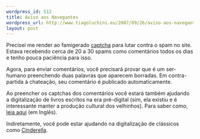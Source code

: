 ```yaml
--- 
wordpress_id: 512
title: Aviso aos Navegantes
wordpress_url: http://www.tiagoluchini.eu/2007/09/26/aviso-aos-navegantes/
layout: post
---
```

Precisei me render ao famigerado <a href="http://www.tiagoluchini.eu/2007/07/09/validacao-por-imagens/">captcha</a> para lutar contra o spam no site. Estava recebendo cerca de 20 a 30 spams como comentários todos os dias e tenho pouca paciência para isso.

Agora, para enviar comentários, você precisará provar que é um ser-humano preenchendo duas palavras que aparecem borradas. Em contra-partida à chateação, seu comentário é publicado automaticamente.

Ao preencher os captchas dos comentários você estará também ajudando a digitalização de livros escritos na era pré-digital (sim, ela existiu e é interessante manter a produção cultural dos velhinhos). Para saber como, <a href="http://recaptcha.net/learnmore.html" target="_blank">leia aqui</a> (em Inglês).

Indiretamente, você pode estar ajudando na digitalização de clássicos como <a href="http://www.openlibrary.org/details/cinderella00dalziala">Cinderella</a>.
